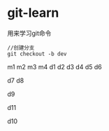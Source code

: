 # git-learn
用来学习git命令

```
//创建分支
git checkout -b dev
```
m1
m2
m3
m4
d1
d2
d3
d4
d5
d6

d7
d8

d9

d11

d10